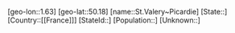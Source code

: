 ﻿---
location: [50.18,1.63]
mapzoom: [7,12] 
mapmarker: city 
type: City
tags:
- geo/City


SpocWebEntityId: 34496
isDeleted: false
confidential: public

---
[geo-lon::1.63]
[geo-lat::50.18]
[name::St.Valery~Picardie]
[State::]
[Country::[[France]]]
[StateId::]
[Population::]
[Unknown::]

